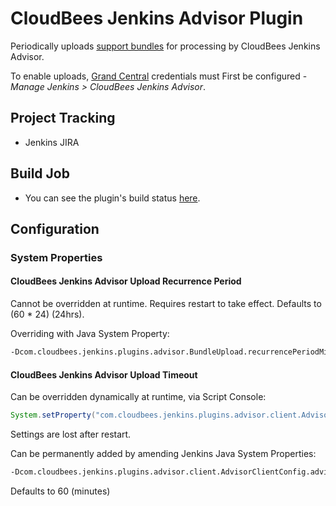 # CloudBees Jenkins Advisor Plugin

Periodically uploads [support bundles](https://wiki.jenkins.io/display/JENKINS/Support+Core+Plugin) for processing by CloudBees Jenkins Advisor.

To enable uploads, [Grand Central](grandcentral.cloudbees.com) credentials must First be configured - *Manage Jenkins > CloudBees Jenkins Advisor*.

## Project Tracking

* Jenkins JIRA

## Build Job

* You can see the plugin's build status [here](https://ci.jenkins.io/job/Plugins/job/cloudbees-advisor-plugin/).

## Configuration

### System Properties

#### CloudBees Jenkins Advisor Upload Recurrence Period

Cannot be overridden at runtime. Requires restart to take effect. Defaults to (60 * 24) (24hrs).

Overriding with Java System Property:

```bash
-Dcom.cloudbees.jenkins.plugins.advisor.BundleUpload.recurrencePeriodMinutes=60
```

#### CloudBees Jenkins Advisor Upload Timeout

Can be overridden dynamically at runtime, via Script Console:

```java
System.setProperty("com.cloudbees.jenkins.plugins.advisor.client.AdvisorClientConfig.advisorUploadTimeoutMinutes", "120");
```

Settings are lost after restart.

Can be permanently added by amending Jenkins Java System Properties:

```bash
-Dcom.cloudbees.jenkins.plugins.advisor.client.AdvisorClientConfig.advisorUploadTimeoutMinutes=120
```

Defaults to 60 (minutes)

